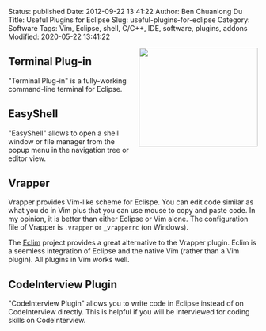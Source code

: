 Status: published
Date: 2012-09-22 13:41:22
Author: Ben Chuanlong Du
Title: Useful Plugins for Eclipse
Slug: useful-plugins-for-eclipse
Category: Software
Tags: Vim, Eclipse, shell, C/C++, IDE, software, plugins, addons
Modified: 2020-05-22 13:41:22

<img src="http://dclong.github.io/media/eclipse/cdt.png" height="200" width="240" align="right"/>

## Terminal Plug-in

"Terminal Plug-in" is a fully-working command-line terminal for Eclipse.

## EasyShell

"EasyShell" allows to open a shell window or file manager from the popup menu 
in the navigation tree or editor view.

## Vrapper

Vrapper provides Vim-like scheme for Eclispe.
You can edit code similar as what you do in Vim 
plus that you can use mouse to copy and paste code. 
In my opinion, 
it is better than either Eclipse or Vim alone. 
The configuration file of Vrapper is `.vrapper` or `_vrapperrc` (on Windows).

The [Eclim](http://eclim.org/) project provides a great alternative to the Vrapper plugin. 
Eclim is a seemless integration of Eclipse and the native Vim (rather than a Vim plugin). 
All plugins in Vim works well. 

## CodeInterview Plugin 

"CodeInterview Plugin" allows you to write code in Eclipse instead of on CodeInterview directly. 
This is helpful if you will be interviewed for coding skills on CodeInterview.



